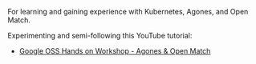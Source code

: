 For learning and gaining experience with Kubernetes, Agones, and Open Match.

Experimenting and semi-following this YouTube tutorial:

- [Google OSS Hands on Workshop - Agones & Open Match](https://www.youtube.com/watch?v=-UtDsESpBlo)
